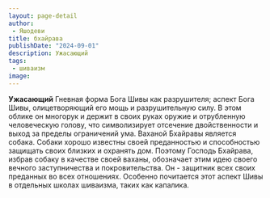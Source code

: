 ```yaml
---
layout: page-detail
author:
 - Яшодеви
title: бхайрава
publishDate: "2024-09-01"
description: Ужасающий
tags:
 - шиваизм
image: 
---
```


__Ужасающий__
Гневная форма Бога Шивы как разрушителя; аспект Бога Шивы, олицетворяющий его мощь и разрушительную силу. В этом облике он многорук и держит в своих руках оружие и отрубленную человеческую голову, что символизирует отсечение двойственности и выход за пределы ограничений ума. Ваханой Бхайравы является собака. Собаки хорошо известны своей преданностью и способностью защищать своих близких и охранять дом. Поэтому Господь Бхайрава, избрав собаку в качестве своей ваханы, обозначает этим идею своего вечного заступничества и покровительства. Он - защитник всех своих преданных во всех отношениях. Особенно почитается этот аспект Шивы в отдельных школах шиваизма, таких как капалика.


